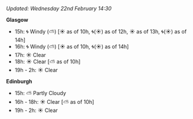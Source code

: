 *Updated: Wednesday 22nd February 14:30*

**Glasgow**

* 15h: :cyclone: Windy (:partly_sunny:) [:sunny: as of 10h, :cyclone:(:sunny:) as of 12h, :sunny: as of 13h, :cyclone:(:sunny:) as of 14h]
* 16h: :cyclone: Windy (:partly_sunny:) [:sunny: as of 10h, :cyclone:(:sunny:) as of 14h]
* 17h: :sunny: Clear
* 18h: :sunny: Clear [:partly_sunny: as of 10h]
* 19h - 2h: :sunny: Clear

**Edinburgh**

* 15h: :partly_sunny: Partly Cloudy
* 16h - 18h: :sunny: Clear [:partly_sunny: as of 10h]
* 19h - 2h: :sunny: Clear
